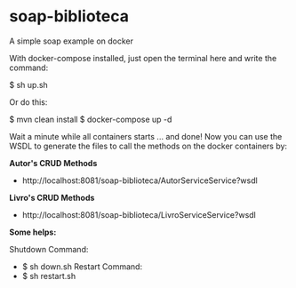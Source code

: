 # soap-biblioteca
A simple soap example on docker

With docker-compose installed, just open the terminal here and write the command:

$ sh up.sh

Or do this:

$ mvn clean install
$ docker-compose up -d 

Wait a minute while all containers starts ... and done!
Now you can use the WSDL to generate the files to call the methods on the docker containers by:

<b>Autor's CRUD Methods</b>
- http://localhost:8081/soap-biblioteca/AutorServiceService?wsdl

<b>Livro's CRUD Methods</b>
- http://localhost:8081/soap-biblioteca/LivroServiceService?wsdl

<b>Some helps:</b>

Shutdown Command:
 - $ sh down.sh
Restart Command: 
 - $ sh restart.sh
